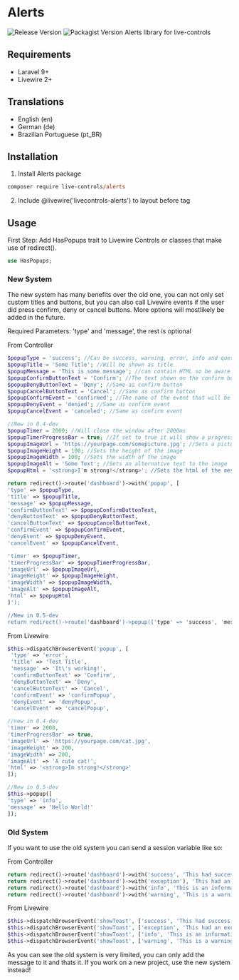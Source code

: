 # Alerts
 ![Release Version](https://img.shields.io/github/v/release/live-controls/alerts)
 ![Packagist Version](https://img.shields.io/packagist/v/live-controls/alerts?color=%23007500)
 Alerts library for live-controls

## Requirements
- Laravel 9+
- Livewire 2+


## Translations
- English (en)
- German (de)
- Brazilian Portuguese (pt_BR)


## Installation

1. Install Alerts package
```ps
composer require live-controls/alerts
```
2. Include @livewire('livecontrols-alerts') to layout before </body> tag


## Usage
First Step:
Add HasPopups trait to Livewire Controls or classes that make use of redirect().
```php
use HasPopups;
```

### New System
The new system has many benefits over the old one, you can not only set custom titles and buttons, but you can also call Livewire events if the user did press confirm, deny or cancel buttons. More options will mostlikely be added in the future.

Required Parameters: 'type' and 'message', the rest is optional

From Controller
```php
$popupType = 'success'; //Can be success, warning, error, info and question
$popupTitle = 'Some Title'; //Will be shown as title
$popupMessage = 'This is some message'; //can contain HTML so be aware of that!
$popupConfirmButtonText = 'Confirm'; //The text shown on the confirm button, if you dont want to show the button set it to null or don't set it in the call
$popupDenyButtonText = 'Deny'; //Same as confirm button
$popupCancelButtonText = 'Cancel'; //Same as confirm button
$popupConfirmEvent = 'confirmed'; //The name of the event that will be called when the user clicks on the confirm button set to null or don't set it in the call to ignore it
$popupDenyEvent = 'denied'; //Same as confirm event
$popupCancelEvent = 'canceled'; //Same as confirm event

//New in 0.4-dev
$popupTimer = 2000; //Will close the window after 2000ms
$popupTimerProgressBar = true; //If set to true it will show a progressbar on the bottom
$popupImageUrl = 'https://yourpage.com/somepicture.jpg'; //Sets a picture for the popup
$popupImageHeight = 100; //Sets the height of the image
$popupImageWidth = 100; //Sets the width of the image
$popupImageAlt = 'Some Text'; //Sets an alternative text to the image
$popupHtml = '<strong>I'm strong!</strong>'; //Sets the html of the message, ignores message if set! Take care with that and don't allow userinput on this one!

return redirect()->route('dashboard')->with('popup', [
'type' => $popupType,
'title' => $popupTitle,
'message' => $popupMessage,
'confirmButtonText' => $popupConfirmButtonText,
'denyButtonText' => $popupDenyButtonText,
'cancelButtonText' => $popupCancelButtonText,
'confirmEvent' => $popupConfirmEvent,
'denyEvent' => $popupDenyEvent,
'cancelEvent' => $popupCancelEvent,

'timer' => $popupTimer,
'timerProgressBar' => $popupTimerProgressBar,
'imageUrl' => $popupImageUrl,
'imageHeight' => $popupImageHeight,
'imageWidth' => $popupImageWidth,
'imageAlt' => $popupImageAlt,
'html' => $popupHtml
]');

//New in 0.5-dev
return redirect()->route('dashboard')->popup(['type' => 'success', 'message' => 'Hello World!']);
```

From Livewire
```php
$this->dispatchBrowserEvent('popup', [
 'type' => 'error',
 'title' => 'Test Title',
 'message' => 'It\'s working!',
 'confirmButtonText' => 'Confirm',
 'denyButtonText' => 'Deny',
 'cancelButtonText' => 'Cancel',
 'confirmEvent' => 'confirmPopup',
 'denyEvent' => 'denyPopup',
 'cancelEvent' => 'cancelPopup',

//new in 0.4-dev
'timer' => 2000,
'timerProgressBar' => true,
'imageUrl' => 'https://yourpage.com/cat.jpg',
'imageHeight' => 200,
'imageWidth' => 200,
'imageAlt' => 'A cute cat!',
'html' => '<strong>Im strong!</strong>'
]);

//New in 0.5-dev
$this->popup([
'type' => 'info',
'message' => 'Hello World!'
]);
```

### Old System
If you want to use the old system you can send a session variable like so:

From Controller
```php
return redirect()->route('dashboard')->with('success', 'This had success!'); //Will show a success popup
return redirect()->route('dashboard')->with('exception'), 'This had an exception!'); //Will show an error popup
return redirect()->route('dashboard')->with('info', 'This is an information'); //Will show an info popup
return redirect()->route('dashboard')->with('warning', 'This is a warning'); //Will show a warning popup
```

From Livewire
```php
$this->dispatchBrowserEvent('showToast', ['success', 'This had success!']); //Will show a success popup
$this->dispatchBrowserEvent('showToast', ['exception', 'This had an exception']); //Will show an error popup
$this->dispatchBrowserEvent('showToast', ['info', 'This is an information']); //Will show an info popup
$this->dispatchBrowserEvent('showToast', ['warning', 'This is a warning']); //Will show a warning popup
```
As you can see the old system is very limited, you can only add the message to it and thats it. If you work on a new project, use the new system instead!
